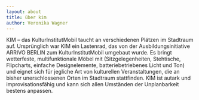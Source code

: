 ```yaml
---
layout: about
title: über kim
author: Veronika Wagner
---
```


  KIM – das KulturInstitutMobil taucht an verschiedenen Plätzen im Stadtraum auf. Ursprünglich war KIM ein Lastenrad, das von der Ausbildungsinitiative ARRIVO BERLIN zum KulturInstitutMobil umgebaut wurde. Es bringt wetterfeste, multifunktionale Möbel mit (Sitzgelegenheiten, Stehtische, Flipcharts, einfache Designelemente, batteriebetriebenes Licht und Ton) und eignet sich für jegliche Art von kulturellen Veranstaltungen, die an bisher unerschlossenen Orten im Stadtraum stattfinden. KIM ist autark und improvisationsfähig und kann sich allen Umständen der Unplanbarkeit bestens anpassen. 
